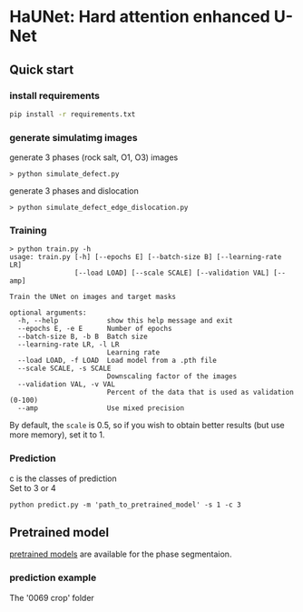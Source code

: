 # HaUNet: Hard attention enhanced U-Net


## Quick start

### install requirements

```bash
pip install -r requirements.txt
```

### generate simulatimg images
generate 3 phases (rock salt, O1, O3) images
```console
> python simulate_defect.py
```

generate 3 phases and dislocation
```console
> python simulate_defect_edge_dislocation.py
```


### Training

```console
> python train.py -h
usage: train.py [-h] [--epochs E] [--batch-size B] [--learning-rate LR]
                [--load LOAD] [--scale SCALE] [--validation VAL] [--amp]

Train the UNet on images and target masks

optional arguments:
  -h, --help            show this help message and exit
  --epochs E, -e E      Number of epochs
  --batch-size B, -b B  Batch size
  --learning-rate LR, -l LR
                        Learning rate
  --load LOAD, -f LOAD  Load model from a .pth file
  --scale SCALE, -s SCALE
                        Downscaling factor of the images
  --validation VAL, -v VAL
                        Percent of the data that is used as validation (0-100)
  --amp                 Use mixed precision
```

By default, the `scale` is 0.5, so if you wish to obtain better results (but use more memory), set it to 1.


### Prediction
c is the classes of prediction  
Set to 3 or 4 

```console
python predict.py -m 'path_to_pretrained_model' -s 1 -c 3  
```

## Pretrained model
[pretrained models](https://figshare.com/articles/software/HaUnet_models/23896533) are available for the phase segmentaion.


### prediction example
The '0069 crop' folder

